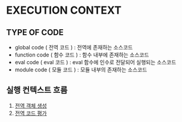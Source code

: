 # EXECUTION CONTEXT

## TYPE OF CODE

- global code ( 전역 코드 ) : 전역에 존재하는 소스코드
- function code ( 함수 코드 ) : 함수 내부에 존재하는 소스코드
- eval code ( eval 코드 ) : eval 함수에 인수로 전달되어 실행되는 소스코드
- module code ( 모듈 코드 ) : 모듈 내부의 존재하는 소스코드

## 실행 컨텍스트 흐름

1. [전역 객체 생성](./generate_global_object.md)
2. [전역 코드 평가](./global_code_evaluation.md)
